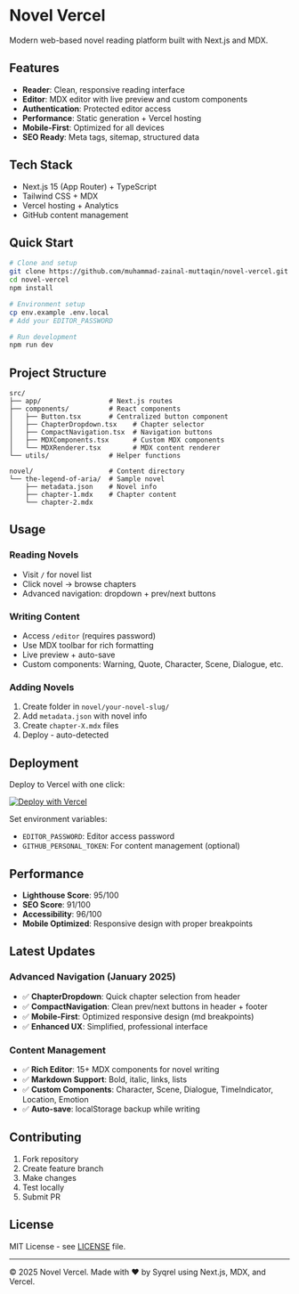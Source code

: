 # Novel Vercel

Modern web-based novel reading platform built with Next.js and MDX.

## Features

- **Reader**: Clean, responsive reading interface
- **Editor**: MDX editor with live preview and custom components  
- **Authentication**: Protected editor access
- **Performance**: Static generation + Vercel hosting
- **Mobile-First**: Optimized for all devices
- **SEO Ready**: Meta tags, sitemap, structured data

## Tech Stack

- Next.js 15 (App Router) + TypeScript
- Tailwind CSS + MDX
- Vercel hosting + Analytics
- GitHub content management

## Quick Start

```bash
# Clone and setup
git clone https://github.com/muhammad-zainal-muttaqin/novel-vercel.git
cd novel-vercel
npm install

# Environment setup
cp env.example .env.local
# Add your EDITOR_PASSWORD

# Run development
npm run dev
```

## Project Structure

```
src/
├── app/                 # Next.js routes
├── components/          # React components
│   ├── Button.tsx       # Centralized button component
│   ├── ChapterDropdown.tsx    # Chapter selector
│   ├── CompactNavigation.tsx  # Navigation buttons
│   ├── MDXComponents.tsx      # Custom MDX components
│   └── MDXRenderer.tsx        # MDX content renderer
└── utils/               # Helper functions

novel/                   # Content directory
└── the-legend-of-aria/  # Sample novel
    ├── metadata.json    # Novel info
    ├── chapter-1.mdx    # Chapter content
    └── chapter-2.mdx
```

## Usage

### Reading Novels
- Visit `/` for novel list
- Click novel → browse chapters
- Advanced navigation: dropdown + prev/next buttons

### Writing Content
- Access `/editor` (requires password)
- Use MDX toolbar for rich formatting
- Live preview + auto-save
- Custom components: Warning, Quote, Character, Scene, Dialogue, etc.

### Adding Novels
1. Create folder in `novel/your-novel-slug/`
2. Add `metadata.json` with novel info
3. Create `chapter-X.mdx` files
4. Deploy - auto-detected

## Deployment

Deploy to Vercel with one click:

[![Deploy with Vercel](https://vercel.com/button)](https://vercel.com/new/clone?repository-url=https://github.com/muhammad-zainal-muttaqin/novel-vercel)

Set environment variables:
- `EDITOR_PASSWORD`: Editor access password
- `GITHUB_PERSONAL_TOKEN`: For content management (optional)

## Performance

- **Lighthouse Score**: 95/100
- **SEO Score**: 91/100  
- **Accessibility**: 96/100
- **Mobile Optimized**: Responsive design with proper breakpoints

## Latest Updates

### Advanced Navigation (January 2025)
- ✅ **ChapterDropdown**: Quick chapter selection from header
- ✅ **CompactNavigation**: Clean prev/next buttons in header + footer
- ✅ **Mobile-First**: Optimized responsive design (md breakpoints)
- ✅ **Enhanced UX**: Simplified, professional interface

### Content Management
- ✅ **Rich Editor**: 15+ MDX components for novel writing
- ✅ **Markdown Support**: Bold, italic, links, lists
- ✅ **Custom Components**: Character, Scene, Dialogue, TimeIndicator, Location, Emotion
- ✅ **Auto-save**: localStorage backup while writing

## Contributing

1. Fork repository
2. Create feature branch
3. Make changes
4. Test locally
5. Submit PR

## License

MIT License - see [LICENSE](LICENSE) file.

---

© 2025 Novel Vercel. Made with ❤️ by Syqrel using Next.js, MDX, and Vercel.